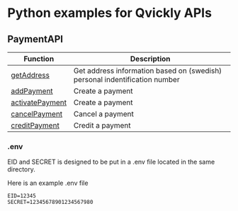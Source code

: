 # Python examples for Qvickly APIs

## PaymentAPI

| Function                                     | Description                                                                |
| -------------------------------------------- | -------------------------------------------------------------------------- |
| [getAddress](PaymentAPI/getAddress.py)       | Get address information based on (swedish) personal indentification number |
| [addPayment](PaymentAPI/addPayment.py)       | Create a payment                                                           |
| [activatePayment](PaymentAPI/addPayment.py)  | Create a payment                                                           |
| [cancelPayment](PaymentAPI/cancelPayment.py) | Cancel a payment                                                           |
| [creditPayment](PaymentAPI/creditPayment.py) | Credit a payment                                                           |

### .env

EID and SECRET is designed to be put in a .env file located in the same directory.

Here is an example .env file

```env
EID=12345
SECRET=12345678901234567980
```
